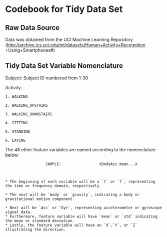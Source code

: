 Codebook for Tidy Data Set
==========================



## Raw Data Source


Data was obtained from the UCI Machine Learning Repository (http://archive.ics.uci.edu/ml/datasets/Human+Activity+Recognition
+Using+Smartphones#)



## Tidy Data Set Variable Nomenclature



Subject: Subject ID numbered from 1-30

Activity: 
  

	1. WALKING
  
	2. WALKING_UPSTAIRS
  
	3. WALKING_DOWNSTAIRS
  
	4. SITTING
  
	5. STANDING
  
	6. LAYING
  


The 48 other feature variables are named according to the nomenclature below:



                      SAMPLE:                 tBodyAcc.mean...X

  

	* The beginning of each variable will be a `t` or `f`, representing the time or frequency domain, respectively.
  
	* The next will be `body` or `gravity`, indicating a body or gravitational motion component.
  
	* Next will be `Acc` or 'Gyr', representing accelerometer or gyroscope signal data.
	* Furthermore, feature variable will have `mean` or `std` indicating the mean or standard deviation.
	* Lastly, the feature variable will have an `X`,`Y`, or `Z` illustrating the direction.
